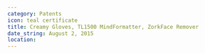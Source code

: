 ```yaml
---
category: Patents
icon: teal certificate
title: Creamy Gloves, TL1500 MindFormatter, ZorkFace Remover
date_string: August 2, 2015
location: 
---
```

